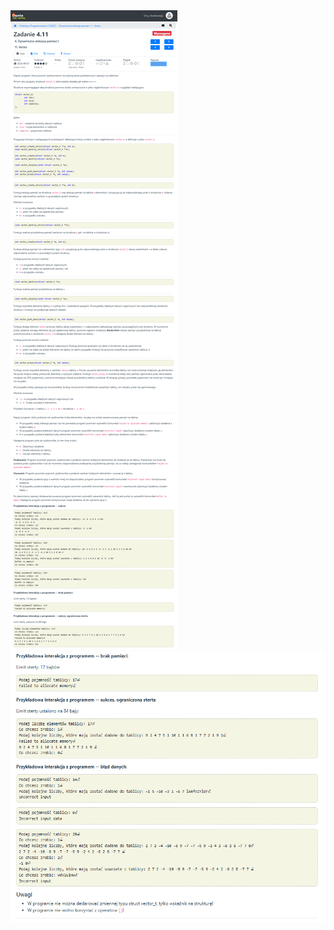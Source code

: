 <div>
    <img src="vector_instructions_1.png" alt="Instructions for cyclic buffer exercise from dynamic memory allocation labs">
</div>
<div>
    <img src="vector_instructions_2.png" alt="Instructions continuation with program interaction examples">
</div>